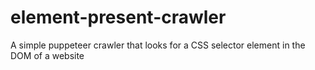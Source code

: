 # element-present-crawler
 A simple puppeteer crawler that looks for a CSS selector element in the DOM of a website
